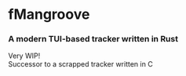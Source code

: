 # fMangroove

### A modern TUI-based tracker written in Rust

Very WIP!  
Successor to a scrapped tracker written in C
